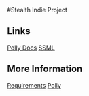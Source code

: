 #Stealth Indie Project

## Links


[Polly Docs](http://docs.aws.amazon.com/polly/latest/dg/what-is.html)
[SSML](https://www.w3.org/TR/2010/REC-speech-synthesis11-20100907/)

## More Information

[Requirements](./Requirements.md)
[Polly](./docs/Polly.md)